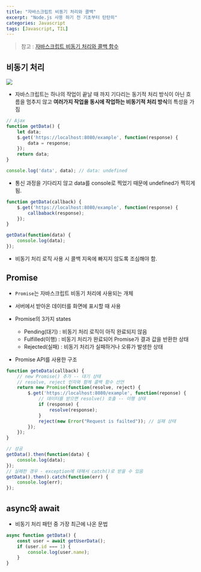 ```yaml
---
title: "자바스크립트 비동기 처리와 콜백"
excerpt: "Node.js 사용 하기 전 기초부터 탄탄히"
categories: Javascript
tags: [Javascript, TIL]
---
```

> 참고 : [자바스크립트 비동기 처리와 콜백 함수](https://joshua1988.github.io/web-development/javascript/javascript-asynchronous-operation/)    

## 비동기 처리

![](https://i.imgur.com/hh3Mawr.png)

* 자바스크립트는 하나의 작업이 끝날 때 까지 기다리는 동기적 처리 방식이 아닌 흐름을 멈추지 않고 **여러가지 작업을 동시에 작업하는 비동기적 처리 방식**의 특성을 가짐

``` javascript
// Ajax
function getData() {
	let data;
	$.get('https://localhost:8080/example', function(response) {
		data = response;
	}); 
	return data;
}

console.log('data', data); // data: undefined
```
* 통신 과정을 기다리지 않고 data를 console로 찍었기 때문에 undefined가 찍히게 됨.

``` javascript
function getData(callback) {
	$.get('https://localhost:8080/example', function(response) {
		callbaback(response);
	});
}

getData(function(data) {
	console.log(data);
});
```

* 비동기 처리 로직 사용 시 콜백 지옥에 빠지지 않도록 조심해야 함.

## Promise

* `Promise`는 자바스크립트 비동기 처리에 사용되는 개체
* 서버에서 받아온 데이터를 화면에 표시할 때 사용 
* Promise의 3가지 states
	* Pending(대기) : 비동기 처리 로직이 아직 완료되지 않음
	* Fulfilled(이행) : 비동기 처리가 완료되어 Promise가 결과 값을 반환한 상태
	* Rejected(실패) : 비동기 처리가 실패하거나 오류가 발생한 상태
 
* Promise API를 사용한 구조 

``` javascript
function geteData(callback) {
	// new Promise() 추가 -- 대기 상태
	// resolve, reject 인자와 함께 콜백 함수 선언 
	return new Promise(function(resolve, reject) { 
		$.get('https://localhost:8080/example', function(reponse) {
			// 데이터를 받으면 resolve() 호출 -- 이행 상태
			if (response) {
				resolve(response);
			}
			reject(new Error("Request is failted")); // 실패 상태
		});
	});
}

// 성공
getData().then(function(data) {
	console.log(data);
});
// 실패한 경우 - exception에 대해서 catch()로 받을 수 있음
getData().then().catch(function(err) {
	console.log(err);
});
```

## async와 await

* 비동기 처리 패턴 중 가장 최근에 나온 문법

``` javascript
async function getData() {
	const user = await getUserData();
	if (user.id === 1) {
		console.log(user.name);
	}
}
```